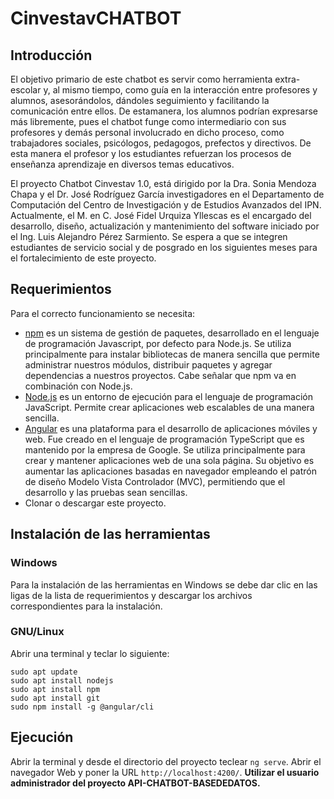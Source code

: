 # CinvestavCHATBOT

## Introducción

El objetivo primario de este chatbot es servir como herramienta extra-escolar y, al mismo tiempo, como guía en la interacción entre profesores y alumnos, asesorándolos, dándoles seguimiento y facilitando la comunicación entre ellos. De estamanera, los alumnos podrían expresarse más libremente, pues el chatbot funge como intermediario con sus profesores y demás personal involucrado en dicho proceso, como trabajadores sociales, psicólogos, pedagogos, prefectos y directivos. De esta manera el profesor y los estudiantes refuerzan los procesos de enseñanza aprendizaje en diversos temas educativos.

El proyecto Chatbot Cinvestav 1.0, está dirigido por la Dra. Sonia Mendoza Chapa y el Dr. José Rodríguez García investigadores en el Departamento de Computación del Centro de Investigación y de Estudios Avanzados del IPN. Actualmente, el M. en C. José Fidel Urquiza Yllescas es el encargado del desarrollo, diseño, actualización y mantenimiento del software iniciado por el Ing. Luis Alejandro Pérez Sarmiento. Se espera a que se integren estudiantes de servicio social y de posgrado en los siguientes meses para el fortalecimiento de este proyecto.

## Requerimientos

Para el correcto funcionamiento se necesita:
- [npm](https://www.npmjs.com/) es un sistema de gestión de paquetes, desarrollado en el lenguaje de programación Javascript, por defecto para Node.js. Se utiliza principalmente para instalar bibliotecas de manera sencilla que permite administrar nuestros módulos, distribuir paquetes y agregar dependencias a nuestros proyectos. Cabe señalar que npm va en combinación con Node.js.
- [Node.js](https://nodejs.org) es un entorno de ejecución para el lenguaje de programación JavaScript. Permite crear aplicaciones web escalables de una manera sencilla.
- [Angular](https://angular.io/) es una plataforma para el desarrollo de aplicaciones móviles y web. Fue creado en el lenguaje de programación TypeScript que es mantenido por la empresa de Google. Se utiliza principalmente para crear y mantener aplicaciones web de una sola página. Su objetivo es aumentar las aplicaciones basadas en navegador empleando el patrón de diseño Modelo Vista Controlador (MVC), permitiendo que el desarrollo y las pruebas sean sencillas.
- Clonar o descargar este proyecto.

## Instalación de las herramientas

### Windows

Para la instalación de las herramientas en Windows se debe dar clic en las ligas de la lista de requerimientos y descargar los archivos correspondientes para la instalación.

### GNU/Linux

Abrir una terminal y teclar lo siguiente:
```
sudo apt update
sudo apt install nodejs
sudo apt install npm
sudo apt install git
sudo npm install -g @angular/cli
```
## Ejecución

Abrir la terminal y desde el directorio del proyecto teclear `ng serve`. Abrir el navegador Web y poner la URL `http://localhost:4200/`. **Utilizar el usuario administrador del proyecto API-CHATBOT-BASEDEDATOS.**

